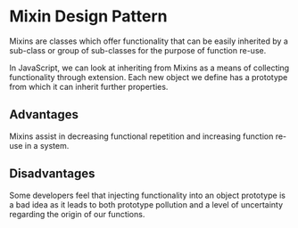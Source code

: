 # Mixin Design Pattern
Mixins are classes which offer functionality that can be easily inherited by a sub-class or group of sub-classes for the purpose of function re-use.

In JavaScript, we can look at inheriting from Mixins as a means of collecting functionality through extension. Each new object we define has a prototype from which it can inherit further properties.

## Advantages
Mixins assist in decreasing functional repetition and increasing function re-use in a system.

## Disadvantages
Some developers feel that injecting functionality into an object prototype is a bad idea as it leads to both prototype pollution and a level of uncertainty regarding the origin of our functions.